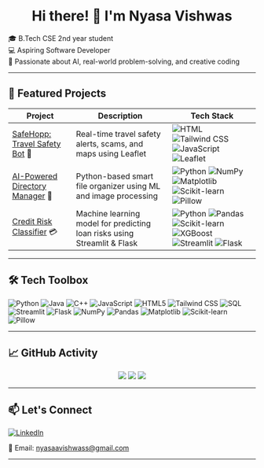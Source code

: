 <h1 align="center">Hi there! 👋 I'm Nyasa Vishwas</h1>

<p>
  🎓 B.Tech CSE 2nd year student <br/>
  💻 Aspiring Software Developer <br/>
  🧠 Passionate about AI, real-world problem-solving, and creative coding  
</p>

---

## 🚀 Featured Projects

| Project | Description | Tech Stack |
|--------|-------------|------------|
| [SafeHopp: Travel Safety Bot](https://github.com/NyasaVishwas/Travel-Safety-Alert-Bot) 🧳 | Real-time travel safety alerts, scams, and maps using Leaflet | ![HTML](https://img.shields.io/badge/-HTML5-E34F26?style=flat-square&logo=html5&logoColor=white) ![Tailwind CSS](https://img.shields.io/badge/-Tailwind-38B2AC?style=flat-square&logo=tailwind-css&logoColor=white) ![JavaScript](https://img.shields.io/badge/-JavaScript-F7DF1E?style=flat-square&logo=javascript&logoColor=black) ![Leaflet](https://img.shields.io/badge/-Leaflet.js-199900?style=flat-square) |
| [AI-Powered Directory Manager](https://github.com/NyasaVishwas/AI-Powered-Directory-Management-System) 📁 | Python-based smart file organizer using ML and image processing | ![Python](https://img.shields.io/badge/-Python-3776AB?style=flat-square&logo=python&logoColor=white) ![NumPy](https://img.shields.io/badge/-NumPy-013243?style=flat-square&logo=numpy&logoColor=white) ![Matplotlib](https://img.shields.io/badge/-Matplotlib-11557C?style=flat-square) ![Scikit-learn](https://img.shields.io/badge/-scikit--learn-F7931E?style=flat-square) ![Pillow](https://img.shields.io/badge/-Pillow-777BB4?style=flat-square) |
| [Credit Risk Classifier](https://github.com/NyasaVishwas/AI-Based-Credit-Risk-Assessment) 💳 | Machine learning model for predicting loan risks using Streamlit & Flask | ![Python](https://img.shields.io/badge/-Python-3776AB?style=flat-square&logo=python&logoColor=white) ![Pandas](https://img.shields.io/badge/-Pandas-150458?style=flat-square&logo=pandas) ![Scikit-learn](https://img.shields.io/badge/-scikit--learn-F7931E?style=flat-square) ![XGBoost](https://img.shields.io/badge/-XGBoost-AA0000?style=flat-square) ![Streamlit](https://img.shields.io/badge/-Streamlit-FF4B4B?style=flat-square) ![Flask](https://img.shields.io/badge/-Flask-000000?style=flat-square&logo=flask) |

---

## 🛠️ Tech Toolbox

![Python](https://img.shields.io/badge/-Python-3776AB?logo=python&logoColor=white&style=flat-square)
![Java](https://img.shields.io/badge/-Java-007396?logo=java&logoColor=white&style=flat-square)
![C++](https://img.shields.io/badge/-C++-00599C?logo=c%2B%2B&logoColor=white&style=flat-square)
![JavaScript](https://img.shields.io/badge/-JavaScript-F7DF1E?logo=javascript&logoColor=black&style=flat-square)
![HTML5](https://img.shields.io/badge/-HTML5-E34F26?logo=html5&logoColor=white&style=flat-square)
![Tailwind CSS](https://img.shields.io/badge/-Tailwind-38B2AC?logo=tailwind-css&logoColor=white&style=flat-square)
![SQL](https://img.shields.io/badge/-SQL-4479A1?logo=mysql&logoColor=white&style=flat-square)
![Streamlit](https://img.shields.io/badge/-Streamlit-FF4B4B?style=flat-square&logo=streamlit)
![Flask](https://img.shields.io/badge/-Flask-000000?logo=flask&logoColor=white&style=flat-square)
![NumPy](https://img.shields.io/badge/-NumPy-013243?logo=numpy&logoColor=white&style=flat-square)
![Pandas](https://img.shields.io/badge/-Pandas-150458?logo=pandas&logoColor=white&style=flat-square)
![Matplotlib](https://img.shields.io/badge/-Matplotlib-11557C?logo=matplotlib&logoColor=white&style=flat-square)
![Scikit-learn](https://img.shields.io/badge/-Scikit--learn-F7931E?logo=scikit-learn&logoColor=white&style=flat-square)
![Pillow](https://img.shields.io/badge/-Pillow-306998?logo=python&logoColor=white&style=flat-square)


---

## 📈 GitHub Activity

<p align="center">
  <img src="https://github-readme-stats.vercel.app/api?username=NyasaVishwas&show_icons=true&theme=radical" />
  <img src="https://github-readme-streak-stats.herokuapp.com/?user=NyasaVishwas&theme=radical" />
  <img src="https://github-readme-stats.vercel.app/api/top-langs/?username=NyasaVishwas&layout=compact&theme=radical" />
</p>

---

## 📫 Let's Connect

[![LinkedIn](https://img.shields.io/badge/-LinkedIn-0A66C2?style=flat-square&logo=linkedin&logoColor=white)](https://www.linkedin.com/in/nyasavishwas)
<!-- [![Portfolio](https://img.shields.io/badge/-Portfolio-FF69B4?style=flat-square&logo=vercel&logoColor=white)](https://your-portfolio.com) -->
📧 Email: nyasaavishwass@gmail.com 
<!-- 👀 Visitors: ![Visitor Badge](https://komarev.com/ghpvc/?username=NyasaVishwas&color=ff69b4) -->

---
